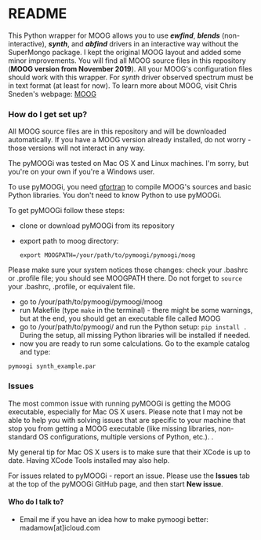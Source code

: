 # README #

This Python wrapper for MOOG allows you to use  ***ewfind***, ***blends*** (non-interactive), ***synth***, and ***abfind*** drivers in an interactive way without the SuperMongo package. I kept the original MOOG layout and added some minor improvements. You will find all MOOG source files in this repository (**MOOG version from November 2019**). All your MOOG's configuration files should work with this wrapper. For *synth* driver observed spectrum must be in text format (at least for now). To learn more about MOOG, visit Chris Sneden's webpage: [MOOG](http://www.as.utexas.edu/~chris/moog.html)

 
### How do I get set up? ###
All MOOG source files are in this repository and will be downloaded automatically. If you have a MOOG version already installed, do not worry - those versions will not interact in any way.

The pyMOOGi was tested on Mac OS X and Linux machines. I'm sorry, but you're on your own if you're a Windows user. 

To use pyMOOGi, you need [gfortran](https://gcc.gnu.org/wiki/GFortranBinaries) to compile MOOG's sources and basic Python libraries. 
You don't need to know Python to use pyMOOGi. 

To get pyMOOGi follow these steps:
* clone or download pyMOOGi from its repository
* export path to moog directory:

  `export MOOGPATH=/your/path/to/pymoogi/pymoogi/moog`

Please make sure your system notices those changes: check your .bashrc or .profile file; you should see MOOGPATH there. 
Do not forget to `source` your .bashrc, .profile, or equivalent file.

* go to /your/path/to/pymoogi/pymoogi/moog
* run Makefile (type `make` in the terminal) - there might be some warnings, but at the end, you should get an executable file called MOOG
* go to /your/path/to/pymoogi/ and run the Python setup:
  `pip install .`
  During the setup, all missing Python libraries will be installed if needed.
* now you are ready to run some calculations. Go to the example catalog and type:

`pymoogi synth_example.par`

### Issues

The most common issue with running pyMOOGi is getting the MOOG executable, especially for Mac OS X users.
Please note that I may not be able to help you with solving issues that are specific to your machine that stop you from getting a MOOG executable
(like missing libraries, non-standard OS configurations, multiple versions of Python, etc.).
.

My general tip for Mac OS X users is to make sure that their XCode is up to date. Having XCode Tools installed may also help.

For issues related to pyMOOGi - report an issue. Please use the **Issues** tab at the top of the pyMOOGi GitHub page, and then start **New issue**.

#### Who do I talk to? ####

* Email me if you have an idea how to make pymoogi better:
madamow[at]icloud.com
